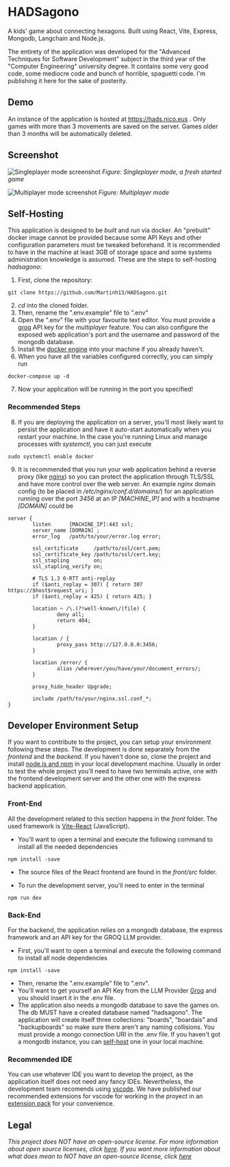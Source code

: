 # HADSagono

A kids' game about connecting hexagons. Built using React, Vite, Express, Mongodb, Langchain and Node.js.

The entirety of the application was developed for the "Advanced Techniques for Software Development" subject in the third year of the "Computer Engineering" university degree. It contains some very good code, some mediocre code and bunch of horrible, spaguetti code. I'm publishing it here for the sake of posterity.

## Demo

An instance of the application is hosted at https://hads.nico.eus . Only games with more than 3 movements are saved on the server. Games older than 3 months will be automatically deleted.

## Screenshot

![Singleplayer mode screenshot](https://i.imgur.com/lMDhwbl.png)
_Figure: Singleplayer mode, a fresh started game_

![Multiplayer mode screenshot](https://i.imgur.com/89JXs8I.png)
_Figure: Multiplayer mode_

## Self-Hosting

This application is designed to be _built_ and _run_ via docker. An "prebuilt" docker image cannot be provided because some API Keys and other configuration parameters must be tweaked beforehand. It is recommended to have in the machine at least 3GB of storage space and some systems administration knowledge is assumed. These are the steps to self-hosting _hadsagono_:

1. First, clone the repository:
```
git clone https://github.com/Martinh13/HADSagono.git
```
2. _cd_ into the cloned folder.
3. Then, rename the ".env.example" file to ".env"
4. Open the ".env" file with your favourite text editor. You must provide a [groq](https://console.groq.com) API key for the _multiplayer_ feature. You can also configure the exposed web application's port and the username and password of the mongodb database.
5. Install the [docker engine](https://docs.docker.com/engine/install/) into your machine if you already haven't.
6. When you have all the variables configured correctly, you can simply run
```
docker-compose up -d
```
7. Now your application will be running in the port you specified!

### Recommended Steps

8. If you are deploying the application on a server, you'll most likely want to persist the application and have it auto-start automatically when you restart your machine. In the case you're running Linux and manage processes with _systemctl_, you can just execute
```
sudo systemctl enable docker
```

9. It is recommended that you run your web application behind a reverse proxy (like [nginx](https://nginx.org)) so you can protect the application through TLS/SSL and have more control over the web server. An example _nginx_ domain config (to be placed in _/etc/nginx/conf.d/domains/_) for an application running over the port _3456_ at an IP _[MACHINE_IP]_ and with a hostname _[DOMAIN]_ could be
```
server {
        listen      [MACHINE_IP]:443 ssl;
        server_name [DOMAIN] ;
        error_log   /path/to/your/error.log error;

        ssl_certificate     /path/to/ssl/cert.pem;
        ssl_certificate_key /path/to/ssl/cert.key;
        ssl_stapling        on;
        ssl_stapling_verify on;

        # TLS 1.3 0-RTT anti-replay
        if ($anti_replay = 307) { return 307 https://$host$request_uri; }
        if ($anti_replay = 425) { return 425; }

        location ~ /\.(?!well-known\/|file) {
                deny all;
                return 404;
        }

        location / {
                proxy_pass http://127.0.0.0:3456;
        }

        location /error/ {
                alias /wherever/you/have/your/document_errors/;
        }

        proxy_hide_header Upgrade;

        include /path/to/your/nginx.ssl.conf_*;
}
```

## Developer Environment Setup

If you want to contribute to the project, you can setup your environment following these steps. The development is done separately from the _frontend_ and the _backend_. If you haven't done so, clone the project and install [node.js and npm](https://docs.npmjs.com/downloading-and-installing-node-js-and-npm) in your local development machine. Usually in order to test the whole project you'll need to have two terminals active, one with the frontend development server and the other one with the express backend application.

### Front-End

All the development related to this section happens in the _front_ folder. The used framework is [Vite-React](https://vitejs.dev/) (JavaScript).

- You'll want to open a terminal and execute the following command to install all the needed dependencies
```
npm install -save
```
- The source files of the React frontend are found in the _front/src_ folder.

- To run the development server, you'll need to enter in the terminal
```
npm run dev
```

### Back-End

For the backend, the application relies on a mongodb database, the express framework and an API key for the GROQ LLM provider.

- First, you'll want to open a terminal and execute the following command to install all node dependencies
```
npm install -save
```
- Then, rename the ".env.example" file to ".env".
- You'll want to get yourself an API Key from the LLM Provider [Groq](https://console.groq.com) and you should insert it in the .env file.
- The application also needs a mongodb database to save the games on. The db MUST have a created database named "hadsagono". The application will create itself three collections: "boards", "boardais" and "backupboards" so make sure there aren't any naming collisions. You must provide a mongo connection URI in the .env file. If you haven't got a mongodb instance, you can [self-host](https://www.mongodb.com/try/download/community) one in your local machine.

### Recommended IDE

You can use whatever IDE you want to develop the project, as the application itself does not need any fancy IDEs. Nevertheless, the development team recomends using [vscode](https://code.visualstudio.com/).
We have published our recommended extensions for vscode for working in the proyect in an [extension pack](https://marketplace.visualstudio.com/items?itemName=nicoagr.hadsagono-vscodeextensions) for your convenience.

## Legal

*This project does NOT have an open-source license. For more information about open source licenses, click [here](https://opensource.org/faq). If you want more information about what does mean to NOT have an open-source license, click [here](https://choosealicense.com/no-permission/)*